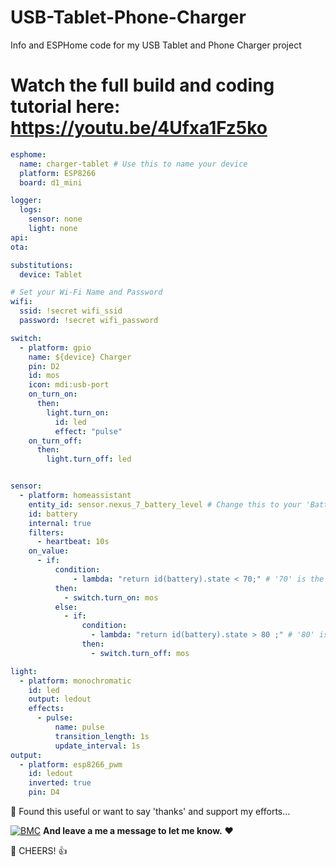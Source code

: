 # USB-Tablet-Phone-Charger
Info and ESPHome code for my USB Tablet and Phone Charger project

# Watch the full build and coding tutorial here: https://youtu.be/4Ufxa1Fz5ko

```yaml
esphome:
  name: charger-tablet # Use this to name your device
  platform: ESP8266
  board: d1_mini

logger:
  logs:
    sensor: none
    light: none
api:
ota:

substitutions:
  device: Tablet

# Set your Wi-Fi Name and Password
wifi:
  ssid: !secret wifi_ssid
  password: !secret wifi_password

switch:
  - platform: gpio
    name: ${device} Charger
    pin: D2
    id: mos
    icon: mdi:usb-port
    on_turn_on:
      then:
        light.turn_on:
          id: led
          effect: "pulse"
    on_turn_off:
      then:
        light.turn_off: led          


sensor:
  - platform: homeassistant
    entity_id: sensor.nexus_7_battery_level # Change this to your 'Battery Level' sensor from the APP
    id: battery
    internal: true
    filters:
      - heartbeat: 10s
    on_value:
      - if:
          condition:
              - lambda: "return id(battery).state < 70;" # '70' is the lower level, change if needed
          then:
            - switch.turn_on: mos
          else:
            - if:
                condition:
                  - lambda: "return id(battery).state > 80 ;" # '80' is the upper level, change if needed
                then:
                  - switch.turn_off: mos

light:
  - platform: monochromatic
    id: led
    output: ledout
    effects:
      - pulse:
          name: pulse
          transition_length: 1s
          update_interval: 1s          
output:
  - platform: esp8266_pwm
    id: ledout
    inverted: true
    pin: D4
```


🎁 Found this useful or want to say 'thanks' and support my efforts...

[![BMC](https://www.buymeacoffee.com/assets/img/custom_images/white_img.png)](https://www.buymeacoffee.com/3ative) **And leave a me a message to let me know.**  ❤

🍺 CHEERS! 👍
